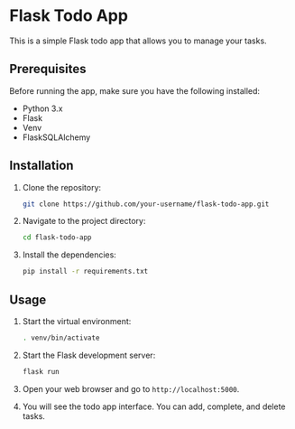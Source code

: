 # Flask Todo App

This is a simple Flask todo app that allows you to manage your tasks.

## Prerequisites

Before running the app, make sure you have the following installed:

- Python 3.x
- Flask
- Venv
- FlaskSQLAlchemy

## Installation

1. Clone the repository:

    ```bash
    git clone https://github.com/your-username/flask-todo-app.git
    ```

2. Navigate to the project directory:

    ```bash
    cd flask-todo-app
    ```

3. Install the dependencies:

    ```bash
    pip install -r requirements.txt
    ```

## Usage

1. Start the virtual environment:
    ```bash
    . venv/bin/activate
    ```

2. Start the Flask development server:

    ```bash
    flask run
    ```

3. Open your web browser and go to `http://localhost:5000`.

4. You will see the todo app interface. You can add, complete, and delete tasks.
